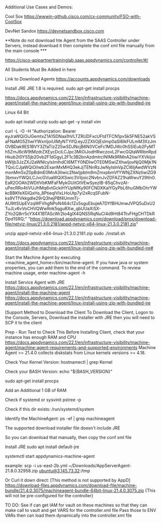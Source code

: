 Additional Use Cases and Demos:

Cool Sox
https://wwwin-github.cisco.com/cx-community/FSO-with-CoolSox

DevNet Sandox
https://devnetsandbox.cisco.com








**Note do not download hte Agent from the SAAS Controller under Servers, instead download it then
complete the conf xml file manually from the main console ***


https://cisco-apipartnertraininglab.saas.appdynamics.com/controller/#/

All Students Must Be Added in here

Link to Download Agents
https://accounts.appdynamics.com/downloads

Install JRE JRE 1.8 is required.
sudo apt-get install procps

https://docs.appdynamics.com/22.1/en/infrastructure-visibility/machine-agent/install-the-machine-agent/linux-install-using-zip-with-bundled-jre


Linux 64 Bit

sudo apt install unzip
sudo apt-get -y install vim

curl -L -O -H "Authorization: Bearer eyJraWQiOiJGemtxZ1A1SDNaa1hVLTZRUDFxcUFtdTFCN1pvSk5FNE52akVSaFNaMG5ZIiwiYWxnIjoiUlMyNTYifQ.eyJ2ZXIiOjEsImp0aSI6IkFULmM3XzJmOVBDak9ES1BVY3ZfaTIzZ25wSDJNcjB6N0VCeFc1MDJWc0hSSlEub2FyMTh5ZmJ6cW9tMzdrZXEycDciLCJpc3MiOiJodHRwczovL2FwcGQtaWRlbnRpdHkub2t0YS5jb20vb2F1dGgyL2F1c3B2bnAzdmtrclNIMk9RMnA2IiwiYXVkIjoibWljb3JzZXJ2aWNlcyIsImlhdCI6MTY0NDIwOTE0MSwiZXhwIjoxNjQ0Mjk1NTQxLCJjaWQiOiIwb2ExanMxMHQ3ekJjTENnRzJwNyIsInVpZCI6IjAwdWVzNmxnMm5xZ0pBdmE0MnA3Iiwic2NwIjpbIm9mZmxpbmVfYWNjZXNzIiwiZG93bmxvYWQiLCJvcGVuaWQiXSwic3ViIjoic2NvbnJvZDFAZ21haWwuY29tIn0.EaR2OOAh2WDtIVbKMFaFMykGUitGtVEwSyezIB-85qChvzAI-uPecRRo4tiVUJHMq6vtGckiHYUpNfKy90FCNDXKalYGyPbL6huGMbOhrYWkcBBKfeXGlQxHs_8PtieqIVlxLHoUtp7yi2xRcqSFubN-ks9VTfVkkgdIe29rQ3hejPBf4UmmTj-AU9ltSUpEVzqWFVhgNPoN464c1Zx5sguEbujeA7DYfBHUmwJVPQ5uDxU2TuJLv6vVoCHVQWwRnk5qguRXw_qbUUaXiSX-ZYo2Q8rr5cYX4X1BTAScWr2to4glX4QNS5RqNuCl4d9Ht84TtvFHgCHTDkRDpd1SRQ;" "https://download.appdynamics.com/download/prox/download-file/netviz-linux/21.3.0.2181/appd-netviz-x64-linux-21.3.0.2181.zip"

unzip appd-netviz-x64-linux-21.3.0.2181.zip
sudo ./install.sh

https://docs.appdynamics.com/22.1/en/infrastructure-visibility/machine-agent/install-the-machine-agent/linux-install-using-zip-with-bundled-jre#

Start the Machine Agent by executing <machine_agent_home>/bin/machine-agent. If you have java or system properties, you can add them to the end of the command. To review machine usage, enter machine-agent -h

Install Service Agent with JRE
https://docs.appdynamics.com/22.1/en/infrastructure-visibility/machine-agent/install-the-machine-agent
https://docs.appdynamics.com/22.1/en/infrastructure-visibility/machine-agent/install-the-machine-agent/linux-install-using-zip-with-bundled-jre

[Support Method to Download the Client
To Download the Client, Logon to the Console, Servers, Download the installer with JRE then you will need to SCP it to the client


Prep - Run Test to Check This
Before Installing Client, check that your instance has enough RAM and CPU
https://docs.appdynamics.com/22.1/en/infrastructure-visibility/machine-agent/machine-agent-requirements-and-supported-environments
Machine Agent >= 21.4.0 collects diskstats from Linux kernels versions >= 4.18.

Check Your Kernel Version:
hostnamectl | grep Kernel

Check your BASH Version:
echo "${BASH_VERSION}"

sudo apt-get install procps

Add an Additional 1 GB of RAM

Check if systemd or sysvinit
pstree -p

Check if this dir exists:
/run/systemd/system

Identify the MachineAgent:
ps -ef | grep machineagent

The supported download installer file doesn't include JRE

So you can download that manually, then copy the conf xml file

Install JRE
sudo apt install default-jre





systemctl start appdynamics-machine-agent






example:
scp -i us-east-2b.yml ~/Downloads/AppServerAgent-21.8.0.32958.zip ubuntu@3.145.73.32:/tmp

Or Curl it down direct:
[This method is not supported by AppD]
https://download-files.appdynamics.com/download-file/machine-bundle/21.4.0.3075/machineagent-bundle-64bit-linux-21.4.0.3075.zip
{This will not be pre-configured for the controller}


TO DO:
See if can get IAM for vault on these machines so that they can make call to vault and get VARS for the controller.xml file
Pass those to ENV VARs then can load them dynamically into the controller.xml file


